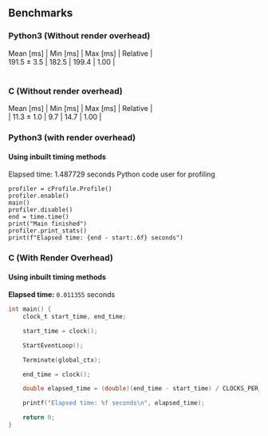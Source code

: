 ## Benchmarks 
### Python3 (Without render overhead) </br>
 Mean [ms]   | Min [ms] | Max [ms] | Relative |</br>
 191.5 ± 3.5 | 182.5 | 199.4 | 1.00 |</br></br>
### C (Without render overhead)</br>
 Mean [ms] | Min [ms] | Max [ms] | Relative |</br>
| 11.3 ± 1.0 | 9.7 | 14.7 | 1.00 |

### Python3 (with render overhead)</br>
#### Using inbuilt timing methods
Elapsed time: 1.487729 seconds 
Python code user for profiling 

    profiler = cProfile.Profile()
    profiler.enable()
    main()
    profiler.disable()
    end = time.time()
    print("Main finished")
    profiler.print_stats()
    print(f"Elapsed time: {end - start:.6f} seconds")
### C (With Render Overhead)
#### Using inbuilt timing methods  
**Elapsed time:** `0.011355` seconds

```c
int main() {
    clock_t start_time, end_time;

    start_time = clock();

    StartEventLoop();

    Terminate(global_ctx);

    end_time = clock();

    double elapsed_time = (double)(end_time - start_time) / CLOCKS_PER_SEC;

    printf("Elapsed time: %f seconds\n", elapsed_time);

    return 0;
}

